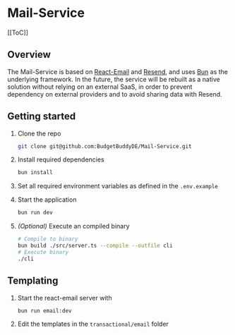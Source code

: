 # Mail-Service

[[ToC]]

## Overview

The Mail-Service is based on [React-Email](https://react.email) and [Resend](https://resend.com), and uses [Bun](https://bun.sh) as the underlying framework. In the future, the service will be rebuilt as a native solution without relying on an external SaaS, in order to prevent dependency on external providers and to avoid sharing data with Resend.

## Getting started

1. Clone the repo

   ```bash
   git clone git@github.com:BudgetBuddyDE/Mail-Service.git
   ```

2. Install required dependencies

   ```bash
   bun install
   ```

3. Set all required environment variables as defined in the `.env.example`
4. Start the application

   ```bash
   bun run dev
   ```

5. _(Optional)_ Execute an compiled binary

   ```bash
   # Compile to binary
   bun build ./src/server.ts --compile --outfile cli
   # Execute binary
   ./cli
   ```

## Templating

1. Start the react-email server with

   ```bash
   bun run email:dev
   ```

2. Edit the templates in the `transactional/email` folder
